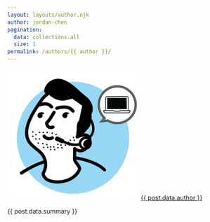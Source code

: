 ```yaml
---
layout: layouts/author.njk
author: jordan-chen
pagination:
  data: collections.all
  size: 1
permalink: /authors/{{ author }}/
---
```


<div class="summary">
  <img src="/assets/images/jordan-chen.png" alt="Photo of Jordan Chen">
  <a href="/authors/jordan-chen/">{{ post.data.author }}</a>
  <p>{{ post.data.summary }}</p>
</div>
